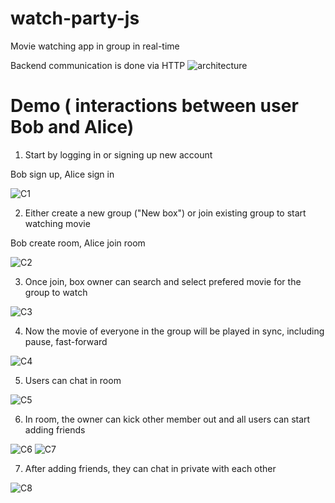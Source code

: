 # watch-party-js
Movie watching app in group in real-time

Backend communication is done via HTTP
![architecture](https://github.com/user-attachments/assets/457d244f-88f6-4c25-bbbf-4e7c1d123a66)

# Demo ( interactions between user Bob and Alice) 
1. Start by logging in or signing up new account

Bob sign up, Alice sign in

![C1](https://github.com/user-attachments/assets/814228db-1a50-4d0e-92cf-88cefbb4cb1e)

2. Either create a new group ("New box") or join existing group to start watching movie

Bob create room, Alice join room 

![C2](https://github.com/user-attachments/assets/6032e8b1-658d-41e1-ab18-156dd8335258)

3. Once join, box owner can search and select prefered movie for the group to watch

![C3](https://github.com/user-attachments/assets/90c54038-3d5d-43c7-822c-68afc4a494cc)

4. Now the movie of everyone in the group will be played in sync, including pause, fast-forward

![C4](https://github.com/user-attachments/assets/7876ec51-b5d8-46f2-875e-37f58be8dc7f)

5. Users can chat in room

![C5](https://github.com/user-attachments/assets/536e8d23-cb75-4e18-a465-69be967edf52)

6. In room, the owner can kick other member out and all users can start adding friends

![C6](https://github.com/user-attachments/assets/e176a1d6-d8d3-46d3-b3d2-5a6681a677cb)
![C7](https://github.com/user-attachments/assets/36bbd01c-7cfd-4298-ae23-f4858fddd9be)

7. After adding friends, they can chat in private with each other

![C8](https://github.com/user-attachments/assets/53af355b-84a7-4996-9682-ab22a369bb7f)

